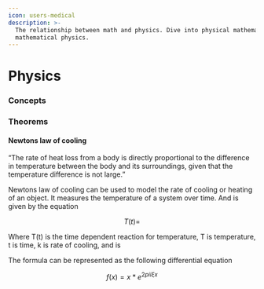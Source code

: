 ```yaml
---
icon: users-medical
description: >-
  The relationship between math and physics. Dive into physical mathematics and
  mathematical physics.
---
```


# Physics

### Concepts

### Theorems

#### Newtons law of cooling

“The rate of heat loss from a body is directly proportional to the difference in temperature between the body and its surroundings, given that the temperature difference is not large.”

Newtons law of cooling can be used to model the rate of cooling or heating of an object. It measures the temperature of a system over time. And is given by the equation

$$
T(t)=
$$

Where T(t) is the time dependent reaction for temperature, T is temperature, t is time, k is rate of cooling, and is

The formula can be represented as the following differential equation

$$
f(x) = x * e^{2 pi i \xi x}
$$
